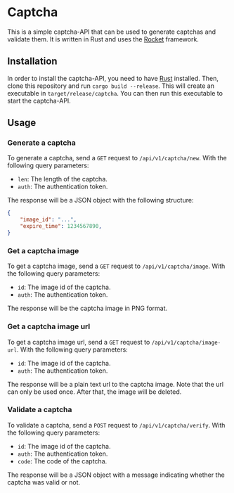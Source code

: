 # Captcha

This is a simple captcha-API that can be used to generate captchas and validate them. It is written in Rust and uses the [Rocket](https://rocket.rs/) framework. <!-- TODO: the captcha is generated using the [captcha](https://crates.io/crates/captcha) crate. -->

## Installation

In order to install the captcha-API, you need to have [Rust](https://www.rust-lang.org/) installed. Then, clone this repository and run `cargo build --release`. This will create an executable in `target/release/captcha`. You can then run this executable to start the captcha-API.

## Usage

### Generate a captcha

To generate a captcha, send a `GET` request to `/api/v1/captcha/new`. With the following query parameters:

- `len`: The length of the captcha.
- `auth`: The authentication token.

The response will be a JSON object with the following structure:

```json
{
    "image_id": "...",
    "expire_time": 1234567890,
}
```

### Get a captcha image

To get a captcha image, send a `GET` request to `/api/v1/captcha/image`. With the following query parameters:

- `id`: The image id of the captcha.
- `auth`: The authentication token.

The response will be the captcha image in PNG format.

### Get a captcha image url

To get a captcha image url, send a `GET` request to `/api/v1/captcha/image-url`. With the following query parameters:

- `id`: The image id of the captcha.
- `auth`: The authentication token.

The response will be a plain text url to the captcha image. Note that the url can only be used once. After that, the image will be deleted.

### Validate a captcha

To validate a captcha, send a `POST` request to `/api/v1/captcha/verify`. With the following query parameters:

- `id`: The image id of the captcha.
- `auth`: The authentication token.
- `code`: The code of the captcha.

The response will be a JSON object with a message indicating whether the captcha was valid or not.

<!-- TODO: Add example captcha image's. -->

